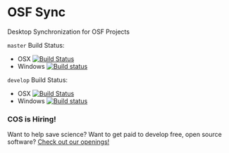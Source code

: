 # OSF Sync

Desktop Synchronization for OSF Projects

`master` Build Status:
- OSX [![Build Status](https://travis-ci.org/CenterForOpenScience/osf-sync.svg?branch=master)](https://travis-ci.org/CenterForOpenScience/osf-sync)
- Windows [![Build status](https://ci.appveyor.com/api/projects/status/lb5rtm061lkdkm1d/branch/master?svg=true)](https://ci.appveyor.com/project/icereval/osf-sync/branch/master)

`develop` Build Status:
- OSX [![Build Status](https://travis-ci.org/CenterForOpenScience/osf-sync.svg?branch=develop)](https://travis-ci.org/CenterForOpenScience/osf-sync)
- Windows [![Build status](https://ci.appveyor.com/api/projects/status/lb5rtm061lkdkm1d/branch/develop?svg=true)](https://ci.appveyor.com/project/icereval/osf-sync/branch/develop)

### COS is Hiring!

Want to help save science? Want to get paid to develop free, open source software? [Check out our openings!](http://cos.io/jobs)
